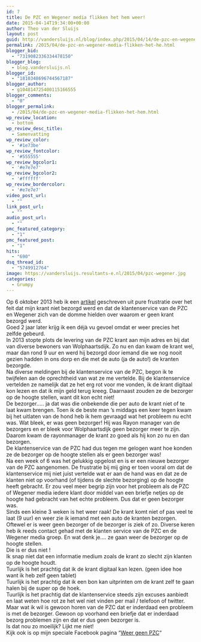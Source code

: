```yaml
---
id: 7
title: De PZC en Wegener media flikken het hem weer!
date: 2015-04-14T19:34:00+00:00
author: Theo van der Sluijs
layout: post
guid: http://vandersluijs.nl/blog/index.php/2015/04/14/de-pzc-en-wegener-media-flikken-het-he/
permalink: /2015/04/de-pzc-en-wegener-media-flikken-het-he.html
blogger_bid:
  - "7319082336334478150"
blogger_blog:
  - blog.vandersluijs.nl
blogger_id:
  - "1810348696744567187"
blogger_author:
  - g104814725400115166555
blogger_comments:
  - "0"
blogger_permalink:
  - /2015/04/de-pzc-en-wegener-media-flikken-het-hem.html
wp_review_location:
  - bottom
wp_review_desc_title:
  - Samenvatting
wp_review_color:
  - '#1e73be'
wp_review_fontcolor:
  - '#555555'
wp_review_bgcolor1:
  - '#e7e7e7'
wp_review_bgcolor2:
  - '#ffffff'
wp_review_bordercolor:
  - '#e7e7e7'
video_post_url:
  - ""
link_post_url:
  - ""
audio_post_url:
  - ""
pmc_featured_category:
  - "1"
pmc_featured_post:
  - "1"
hits:
  - "690"
dsq_thread_id:
  - "5749912764"
image: https://vandersluijs.resultants-e.nl/2015/04/pzc-wegener.jpg
categories:
  - Grumpy
---
```

<div>
  Op 6 oktober 2013 heb ik een <a href="http://blog.vandersluijs.nl/2013/10/pzc-schept-verkeerde-klantverwachting.html" target="_blank">artikel</a> geschreven uit pure frustratie over het feit dat mijn krant niet bezorgd werd en dat de klantenservice van de PZC en Wegener zich van de domme hielden over waarom er geen krant bezorgd werd.
</div>

<div>
</div>

<div>
  Goed 2 jaar later krijg ik een déjà vu gevoel omdat er weer precies het zelfde gebeurd.
</div>

<!--more-->

<div>
  In 2013 stopte plots de levering van de PZC krant aan mijn adres en bij dat van diverse bewoners van Wolphaartsdijk. Zo nu en dan kwam de krant wel, maar dan rond 9 uur en werd hij bezorgd door iemand die we nog nooit gezien hadden in ons dorp en die met de auto (ja de auto!) de kranten bezorgde.
</div>

<div>
</div>

<div>
  Na diverse meldingen bij de klantenservice van de PZC, begon ik te twijfelen aan de oprechtheid van wat ze me vertelde. Bij de klantenservice vertelden ze namelijk dat ze het erg rot voor me vonden, ik de krant digitaal kon lezen en dat ik mijn geld terug kreeg. Daarnaast zouden ze de bezorger op de hoogte stellen, want dit kon echt niet!
</div>

<div>
</div>

<div>
  De bezorger….. ja dat was die onbekende die per auto de krant niet of te laat kwam brengen. Toen ik de beste man ’s middags een keer tegen kwam bij het uitlaten van de hond heb ik hem gevraagd wat het probleem nu echt was. Wat bleek, er was geen bezorger! Hij was Rayon manager van de bezorgers en er bleek voor Wolphaartsdijk geen bezorger meer te zijn. Daarom kwam de rayonmanager de krant zo goed als hij kon zo nu en dan bezorgen.
</div>

<div>
</div>

<div>
  De klantenservice van de PZC had dus tegen me gelogen want hoe konden ze de bezorger op de hoogte stellen als er geen bezorger was!
</div>

<div>
</div>

<div>
  Na een week of 6 was het gelukkig opgelost en is er een nieuwe bezorger van de PZC aangenomen. De frustratie bij mij ging er toen vooral om dat de klantenservice mij niet juist vertelde wat er aan de hand was en dat ze de klanten niet op voorhand (of tijdens de slechte bezorging) op de hoogte heeft gebracht. Er zou veel meer begrip zijn voor het probleem als de PZC of Wegener media iedere klant door middel van een briefje netjes op de hoogte had gebracht van het echte probleem. Dus dat er geen bezorger was.
</div>

<div>
</div>

<div>
  Sinds een kleine 3 weken is het weer raak! De krant komt niet of pas veel te laat (9 uur) en weer zie ik iemand met een auto de kranten bezorgen. Oftewel er is weer geen bezorger of de bezorger is ziek of zo. Diverse keren heb ik reeds contact gehad met de klanten service van de PZC en de Wegener media groep. En wat denk je…. ze gaan weer de bezorger op de hoogte stellen.
</div>

<div>
</div>

<div>
  Die is er dus niet !
</div>

<div>
</div>

<div>
  Ik snap niet dat een informatie medium zoals de krant zo slecht zijn klanten op de hoogte houdt.
</div>

<div>
</div>

<div>
  Tuurlijk is het prachtig dat ik de krant digitaal kan lezen. (geen idee hoe want ik heb zelf geen tablet)
</div>

<div>
  Tuurlijk is het prachtig dat ik een bon kan uitprinten om de krant zelf te gaan halen bij de super op de hoek.
</div>

<div>
  Tuurlijk is het prachtig dat de klantenservice steeds zijn excuses aanbiedt en laat weten hoe rot ze het wel niet vinden per mail / telefoon of twitter.
</div>

<div>
</div>

<div>
  Maar wat ik wil is gewoon horen van de PZC dat er inderdaad een probleem is met de bezorger. Gewoon op voorhand een briefje dat er inderdaad bezorg problemen zijn en dat er dus geen bezorger is.
</div>

<div>
</div>

<div>
  Is dat nou zo moeilijk? Lijkt me niet!
</div>

<div>
</div>

<div>
  Kijk ook is op mijn speciale Facebook pagina &#8220;<a href="https://www.facebook.com/weergeenpzc" target="_blank">Weer geen PZC</a>&#8220;
</div>
